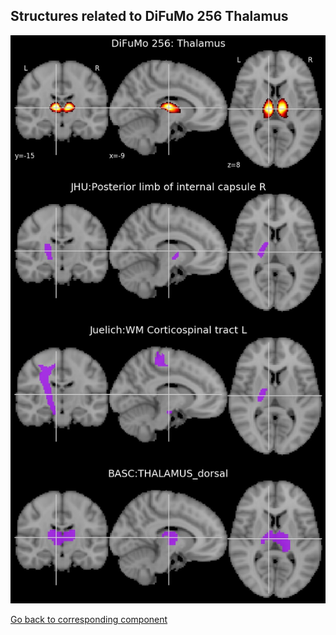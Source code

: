 


## Structures related to DiFuMo 256 Thalamus

![228](228.jpg "Structures related to DiFuMo 256 Thalamus")

[Go back to corresponding component](https://parietal-inria.github.io/DiFuMo/256/html/228.html)